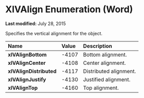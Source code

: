 
# XlVAlign Enumeration (Word)

 **Last modified:** July 28, 2015

Specifies the vertical alignment for the object.


|**Name**|**Value**|**Description**|
|:-----|:-----|:-----|
| **xlVAlignBottom**|-4107|Bottom alignment.|
| **xlVAlignCenter**|-4108|Center alignment.|
| **xlVAlignDistributed**|-4117|Distributed alignment.|
| **xlVAlignJustify**|-4130|Justified alignment.|
| **xlVAlignTop**|-4160|Top alignment.|
